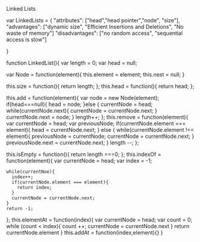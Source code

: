 Linked Lists

var LinkedLists = {
  "attributes":  ["head","head pointer","node", "size"],
  "advantages": ["dynamic size", "Efficient Insertions and Deletions", "No waste of memory"]
  "disadvantages": ["no random access", "sequential access is slow"]

}

function LinkedList(){
  var length = 0;
  var head = null;

  var Node = function(element){
    this.element = element;
    this.nest = null;
  }

  this.size = function(){
    return length;
  };
  this.head = function(){
    return head;
  };

  this.add = function(element){
    var node = new Node(element);
    if(head===null){
      head = node;
    }else {
      currentNode = head;
      while(currentNode.next){
        currentNode = currentNode.next;
      }
      currentNode.next = node;
    }
    length++;
  };
  this.remove = function(element){
    var currentNode = head;
    var previousNode;
    if(currentNode.element === element){
      head = currentNode.next;
    } else {
      while(currentNode.element !== element){
        previousNode = currentNode;
        currentNode = currentNode.next;
      }
      previousNode.next = currentNode.next;
    }
    length --;
  };

  this.isEmpty = function(){
    return length ===0;
  };
  this.indexOf = function(element){
    var currentNode = head;
    var index = -1;

    while(currentNoe){
      index++;
      if(currentNode.element === element){
        return index;
      }
      currentNode = currentNode.next;
    }
    return -1;
  };
  this.elementAt = function(index){
    var currentNode = head;
    var count = 0;
    while (count < index){
      count ++;
      currentNode = currentNode.next
    }
    return currentNode.element
  }
  this.addAt = function(index,element){}
}